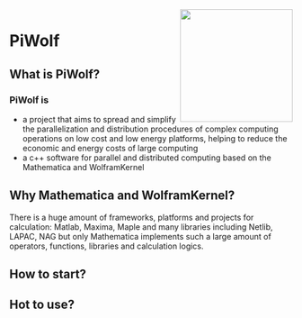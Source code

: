 <img src="https://github.com/gttrcr/PiWolf/blob/master/Graphics/PiWolfFinal.jpg" width="200" height="200" align="right">

# PiWolf

## What is PiWolf?
### PiWolf is
- a project that aims to spread and simplify the parallelization and distribution procedures of complex computing operations on low cost and low energy platforms, helping to reduce the economic and energy costs of large computing
- a c++ software for parallel and distributed computing based on the Mathematica and WolframKernel

## Why Mathematica and WolframKernel?
There is a huge amount of frameworks, platforms and projects for calculation: Matlab, Maxima, Maple and many libraries including Netlib, LAPAC, NAG but only Mathematica implements such a large amount of operators, functions, libraries and calculation logics.

## How to start?

## Hot to use?
